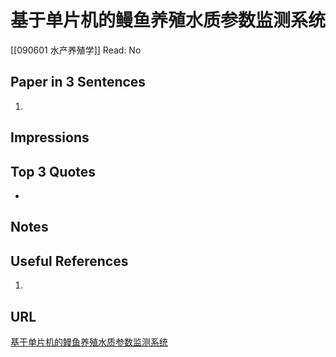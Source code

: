 # 基于单片机的鳗鱼养殖水质参数监测系统
[[090601 水产养殖学]]
Read: No

## Paper in 3 Sentences

1. 

## Impressions

## Top 3 Quotes

- 

## Notes

## Useful References

1. 

## URL

[基于单片机的鳗鱼养殖水质参数监测系统](https://kns.cnki.net/kcms/detail/detail.aspx?dbcode=CJFD&dbname=CJFDLAST2019&filename=FJFQ201902010&uniplatform=NZKPT&v=nff76kCmrilpB18uAIDPBA-fwEHfCCQf8-INJG_VtY46083za7fSgV7-YR0FcllQ)